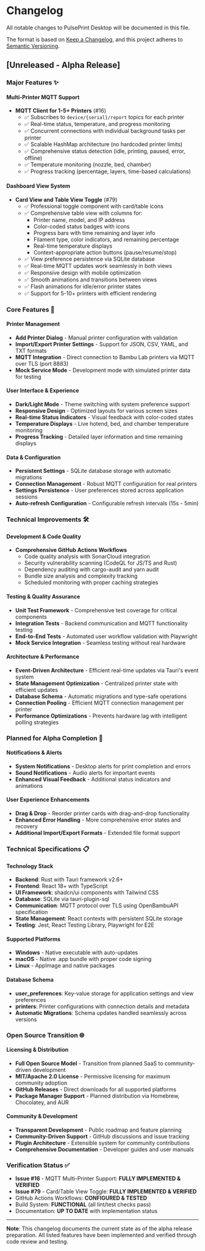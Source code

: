 # Changelog

All notable changes to PulsePrint Desktop will be documented in this file.

The format is based on [Keep a Changelog](https://keepachangelog.com/en/1.0.0/),
and this project adheres to [Semantic Versioning](https://semver.org/spec/v2.0.0.html).

## [Unreleased - Alpha Release]

### Major Features ✨

#### Multi-Printer MQTT Support
- **MQTT Client for 1-5+ Printers** (#16)
  - ✅ Subscribes to `device/{serial}/report` topics for each printer
  - ✅ Real-time status, temperature, and progress monitoring
  - ✅ Concurrent connections with individual background tasks per printer
  - ✅ Scalable HashMap architecture (no hardcoded printer limits)
  - ✅ Comprehensive status detection (idle, printing, paused, error, offline)
  - ✅ Temperature monitoring (nozzle, bed, chamber)
  - ✅ Progress tracking (percentage, layers, time-based calculations)

#### Dashboard View System
- **Card View and Table View Toggle** (#79)
  - ✅ Professional toggle component with card/table icons
  - ✅ Comprehensive table view with columns for:
    - Printer name, model, and IP address
    - Color-coded status badges with icons
    - Progress bars with time remaining and layer info
    - Filament type, color indicators, and remaining percentage
    - Real-time temperature displays
    - Context-appropriate action buttons (pause/resume/stop)
  - ✅ View preference persistence via SQLite database
  - ✅ Real-time MQTT updates work seamlessly in both views
  - ✅ Responsive design with mobile optimization
  - ✅ Smooth animations and transitions between views
  - ✅ Flash animations for idle/error printer states
  - ✅ Support for 5-10+ printers with efficient rendering

### Core Features 🔧

#### Printer Management
- **Add Printer Dialog** - Manual printer configuration with validation
- **Import/Export Printer Settings** - Support for JSON, CSV, YAML, and TXT formats
- **MQTT Integration** - Direct connection to Bambu Lab printers via MQTT over TLS (port 8883)
- **Mock Service Mode** - Development mode with simulated printer data for testing

#### User Interface & Experience
- **Dark/Light Mode** - Theme switching with system preference support
- **Responsive Design** - Optimized layouts for various screen sizes
- **Real-time Status Indicators** - Visual feedback with color-coded states
- **Temperature Displays** - Live hotend, bed, and chamber temperature monitoring
- **Progress Tracking** - Detailed layer information and time remaining displays

#### Data & Configuration
- **Persistent Settings** - SQLite database storage with automatic migrations
- **Connection Management** - Robust MQTT configuration for real printers
- **Settings Persistence** - User preferences stored across application sessions
- **Auto-refresh Configuration** - Configurable refresh intervals (15s - 5min)

### Technical Improvements 🛠️

#### Development & Code Quality
- **Comprehensive GitHub Actions Workflows**
  - Code quality analysis with SonarCloud integration
  - Security vulnerability scanning (CodeQL for JS/TS and Rust)
  - Dependency auditing with cargo-audit and yarn audit
  - Bundle size analysis and complexity tracking
  - Scheduled monitoring with proper caching strategies

#### Testing & Quality Assurance
- **Unit Test Framework** - Comprehensive test coverage for critical components
- **Integration Tests** - Backend communication and MQTT functionality testing
- **End-to-End Tests** - Automated user workflow validation with Playwright
- **Mock Service Integration** - Seamless testing without real hardware

#### Architecture & Performance
- **Event-Driven Architecture** - Efficient real-time updates via Tauri's event system
- **State Management Optimization** - Centralized printer state with efficient updates
- **Database Schema** - Automatic migrations and type-safe operations
- **Connection Pooling** - Efficient MQTT connection management per printer
- **Performance Optimizations** - Prevents hardware lag with intelligent polling strategies

### Planned for Alpha Completion 🎯

#### Notifications & Alerts
- **System Notifications** - Desktop alerts for print completion and errors
- **Sound Notifications** - Audio alerts for important events
- **Enhanced Visual Feedback** - Additional status indicators and animations

#### User Experience Enhancements  
- **Drag & Drop** - Reorder printer cards with drag-and-drop functionality
- **Enhanced Error Handling** - More comprehensive error states and recovery
- **Additional Import/Export Formats** - Extended file format support

### Technical Specifications 📋

#### Technology Stack
- **Backend**: Rust with Tauri framework v2.6+
- **Frontend**: React 18+ with TypeScript
- **UI Framework**: shadcn/ui components with Tailwind CSS
- **Database**: SQLite via tauri-plugin-sql
- **Communication**: MQTT protocol over TLS using OpenBambuAPI specification
- **State Management**: React contexts with persistent SQLite storage
- **Testing**: Jest, React Testing Library, Playwright for E2E

#### Supported Platforms
- **Windows** - Native executable with auto-updates
- **macOS** - Native .app bundle with proper code signing
- **Linux** - AppImage and native packages

#### Database Schema
- **user_preferences**: Key-value storage for application settings and view preferences
- **printers**: Printer configurations with connection details and metadata
- **Automatic Migrations**: Schema updates handled seamlessly across versions

### Open Source Transition 🌐

#### Licensing & Distribution
- **Full Open Source Model** - Transition from planned SaaS to community-driven development
- **MIT/Apache 2.0 License** - Permissive licensing for maximum community adoption
- **GitHub Releases** - Direct downloads for all supported platforms
- **Package Manager Support** - Planned distribution via Homebrew, Chocolatey, and AUR

#### Community & Development
- **Transparent Development** - Public roadmap and feature planning
- **Community-Driven Support** - GitHub discussions and issue tracking
- **Plugin Architecture** - Extensible system for community contributions
- **Comprehensive Documentation** - Developer guides and user manuals

### Verification Status ✅

- **Issue #16** - MQTT Multi-Printer Support: **FULLY IMPLEMENTED & VERIFIED**
- **Issue #79** - Card/Table View Toggle: **FULLY IMPLEMENTED & VERIFIED**
- GitHub Actions Workflows: **CONFIGURED & TESTED**
- Build System: **FUNCTIONAL** (all lint/test checks pass)
- Documentation: **UP TO DATE** with implementation status

---

**Note**: This changelog documents the current state as of the alpha release preparation. All listed features have been implemented and verified through code review and testing.